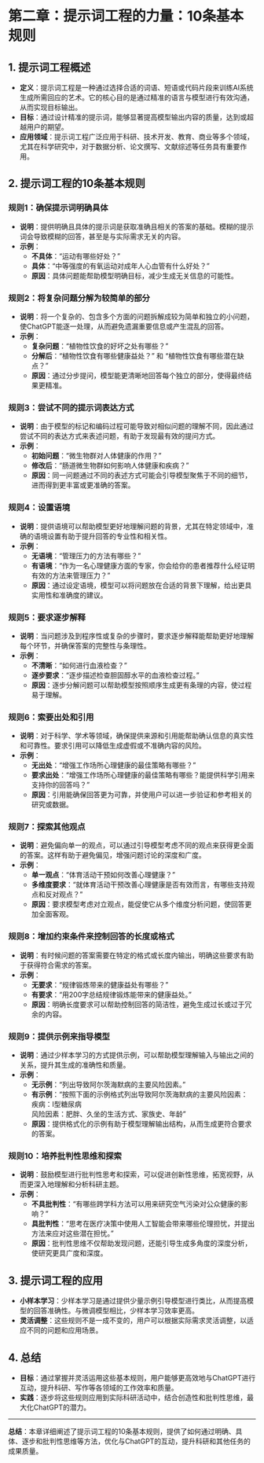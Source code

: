 # 第二章：提示词工程的力量：10条基本规则

## 1. 提示词工程概述
- **定义**：提示词工程是一种通过选择合适的词语、短语或代码片段来训练AI系统生成所需回应的艺术。它的核心目的是通过精准的语言与模型进行有效沟通，从而实现目标输出。
- **目标**：通过设计精准的提示词，能够显著提高模型输出内容的质量，达到或超越用户的期望。
- **应用领域**：提示词工程广泛应用于科研、技术开发、教育、商业等多个领域，尤其在科学研究中，对于数据分析、论文撰写、文献综述等任务具有重要作用。

## 2. 提示词工程的10条基本规则

### 规则1：确保提示词明确具体
- **说明**：提供明确且具体的提示词是获取准确且相关的答案的基础。模糊的提示词会导致模糊的回答，甚至是与实际需求无关的内容。
- **示例**：
  - **不具体**：“运动有哪些好处？”
  - **具体**：“中等强度的有氧运动对成年人心血管有什么好处？”
  - **原因**：具体问题能帮助模型明确目标，减少生成无关信息的可能性。

### 规则2：将复杂问题分解为较简单的部分
- **说明**：将一个复杂的、包含多个方面的问题拆解成较为简单和独立的小问题，使ChatGPT能逐一处理，从而避免遗漏重要信息或产生混乱的回答。
- **示例**：
  - **复杂问题**：“植物性饮食的好坏之处有哪些？”
  - **分解后**：“植物性饮食有哪些健康益处？” 和 “植物性饮食有哪些潜在缺点？”
  - **原因**：通过分步提问，模型能更清晰地回答每个独立的部分，使得最终结果更精准。

### 规则3：尝试不同的提示词表达方式
- **说明**：由于模型的标记和编码过程可能导致对相似问题的理解不同，因此通过尝试不同的表达方式来表述问题，有助于发现最有效的提问方式。
- **示例**：
  - **初始问题**：“微生物群对人体健康的作用？”
  - **修改后**：“肠道微生物群如何影响人体健康和疾病？”
  - **原因**：同一问题通过不同的表述方式可能会引导模型聚焦于不同的细节，进而得到更丰富或更准确的答案。

### 规则4：设置语境
- **说明**：提供语境可以帮助模型更好地理解问题的背景，尤其在特定领域中，准确的语境设置有助于提升回答的专业性和相关性。
- **示例**：
  - **无语境**：“管理压力的方法有哪些？”
  - **有语境**：“作为一名心理健康方面的专家，你会给你的患者推荐什么经证明有效的方法来管理压力？”
  - **原因**：通过设定语境，模型可以将问题放在合适的背景下理解，给出更具实用性和准确度的建议。

### 规则5：要求逐步解释
- **说明**：当问题涉及到程序性或复杂的步骤时，要求逐步解释能帮助更好地理解每个环节，并确保答案的完整性与条理性。
- **示例**：
  - **不清晰**：“如何进行血液检查？”
  - **逐步要求**：“逐步描述检查胆固醇水平的血液检查过程。”
  - **原因**：逐步分解问题可以帮助模型按照顺序生成更有条理的内容，使过程易于理解。

### 规则6：索要出处和引用
- **说明**：对于科学、学术等领域，确保提供来源和引用能帮助确认信息的真实性和可靠性。要求引用可以降低生成虚假或不准确内容的风险。
- **示例**：
  - **无出处**：“增强工作场所心理健康的最佳策略有哪些？”
  - **要求出处**：“增强工作场所心理健康的最佳策略有哪些？能提供科学引用来支持你的回答吗？”
  - **原因**：引用能确保回答更为可靠，并使用户可以进一步验证和参考相关的研究或数据。

### 规则7：探索其他观点
- **说明**：避免偏向单一的观点，可以通过引导模型考虑不同的观点来获得更全面的答案。这样有助于避免偏见，增强问题讨论的深度和广度。
- **示例**：
  - **单一观点**：“体育活动干预如何改善心理健康？”
  - **多维度要求**：“就体育活动干预改善心理健康是否有效而言，有哪些支持观点和反对观点？”
  - **原因**：要求模型考虑对立观点，能促使它从多个维度分析问题，使回答更加全面客观。

### 规则8：增加约束条件来控制回答的长度或格式
- **说明**：有时候问题的答案需要在特定的格式或长度内输出，明确这些要求有助于获得符合需求的答案。
- **示例**：
  - **无要求**：“规律锻炼带来的健康益处有哪些？”
  - **有要求**：“用200字总结规律锻炼能带来的健康益处。”
  - **原因**：明确长度要求可以帮助控制回答的简洁性，避免生成过长或过于冗余的内容。

### 规则9：提供示例来指导模型
- **说明**：通过少样本学习的方式提供示例，可以帮助模型理解输入与输出之间的关系，提升其生成的准确性和质量。
- **示例**：
  - **无示例**：“列出导致阿尔茨海默病的主要风险因素。”
  - **有示例**：“按照下面的示例格式列出导致阿尔茨海默病的主要风险因素：  
    疾病：I型糖尿病  
    风险因素：肥胖、久坐的生活方式、家族史、年龄”
  - **原因**：提供格式化的示例有助于模型理解输出结构，从而生成更符合要求的答案。

### 规则10：培养批判性思维和探索
- **说明**：鼓励模型进行批判性思考和探索，可以促进创新性思维，拓宽视野，从而更深入地理解和分析科研主题。
- **示例**：
  - **不具批判性**：“有哪些跨学科方法可以用来研究空气污染对公众健康的影响？”
  - **具批判性**：“思考在医疗决策中使用人工智能会带来哪些伦理担忧，并提出方法来应对这些潜在担忧。”
  - **原因**：批判性思维不仅帮助发现问题，还能引导生成多角度的深度分析，使研究更具广度和深度。

## 3. 提示词工程的应用
- **小样本学习**：少样本学习是通过提供少量示例引导模型进行类比，从而提高模型的回答准确性。与微调模型相比，少样本学习效率更高。
- **灵活调整**：这些规则不是一成不变的，用户可以根据实际需求灵活调整，以适应不同的问题和应用场景。

## 4. 总结
- **目标**：通过掌握并灵活运用这些基本规则，用户能够更高效地与ChatGPT进行互动，提升科研、写作等各领域的工作效率和质量。
- **实践**：逐步将这些规则应用到实际科研活动中，结合创造性和批判性思维，最大化ChatGPT的潜力。

--- 

**总结**：本章详细阐述了提示词工程的10条基本规则，提供了如何通过明确、具体、逐步和批判性思维等方法，优化与ChatGPT的互动，提升科研和其他任务的成果质量。
